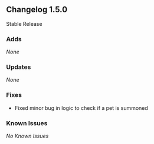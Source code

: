 ## Changelog 1.5.0

Stable Release

### Adds
_None_

### Updates
_None_

### Fixes
* Fixed minor bug in logic to check if a pet is summoned

### Known Issues
_No Known Issues_
